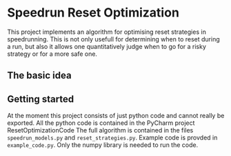 # Speedrun Reset Optimization

This project implements an algorithm for optimising reset strategies in speedrunning.
This is not only usefull for determining when to reset during a run, but also it allows one quantitatively judge when to go for a risky strategy or for a more safe one.

## The basic idea



## Getting started

At the moment this project consists of just python code and cannot really be exported.
All the python code is contained in the PyCharm project ResetOptimizationCode
The full algorithm is contained in the files `speedrun_models.py` and `reset_strategies.py`.
Example code is provded in `example_code.py`.
Only the numpy library is needed to run the code.
